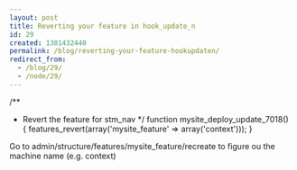 ```yaml
---
layout: post
title: Reverting your feature in hook_update_n
id: 29
created: 1381432440
permalink: /blog/reverting-your-feature-hookupdaten/
redirect_from:
  - /blog/29/
  - /node/29/
---
```

/**
 * Revert the feature for stm_nav
 */
function mysite_deploy_update_7018() {
  features_revert(array('mysite_feature' => array('context')));
}

Go to admin/structure/features/mysite_feature/recreate
to figure ou the machine name (e.g. context)
